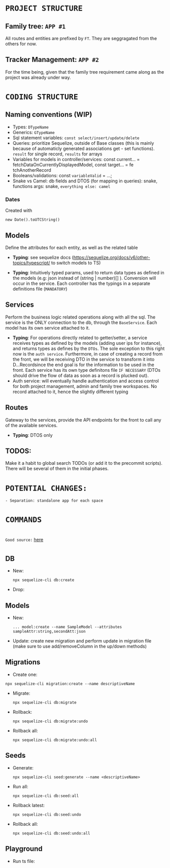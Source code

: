 # `PROJECT STRUCTURE`
 
## Family tree: `APP #1`
All routes and entities are prefixed by `FT`. They are seggragated from the others for now.

## Tracker Management: `APP #2`
For the time being, given that the family tree requirement came along as the project was already under way.

# `CODING STRUCTURE`

## Naming conventions (WIP)
- Types: `DTypeName`
- Generics: `GTypeName`
- Sql statement variables: `const select/insert/update/delete`
- Queries: prioritize Sequelize, outside of Base classes (this is mainly because of automaticly generated associations get - set functions). `result` for single record, `results` for arrays
- Variables for models in controller/services: const current... = fetchDataOnCurrentlyDisplayedModel, const target... = fe  tchAnotherRecord
- Booleans/validations: const `variableValid` = ...;
- Snake vs Camel: db fields and DTOS (for mapping in queries): snake, functions args: snake,  `everything else: camel`
### Dates
Created with 
```
new Date().toUTCString()
```

## Models
Define the attributes for each entity, as well as the related table
- **Typing**: see sequelize docs
(https://sequelize.org/docs/v6/other-topics/typescript/ to switch models to TS)
<!-- ## Controllers REMOVED
Define the basic getters/setters for each entity, and provide those capabilities to the related service. I.E: the service receives the params and performs the queries, and if necessary the business logic. `NO QUERIES IN CONTROLLER` -->

- **Typing**: Intuitively typed params, used to return data types as defined in the models (e.g: json instead of (string | number)[] ). Conversion will occur in the service. Each controller has the typings in a separate definitions file (``MANDATORY``)

## Services
Perform the business logic related operations along with all the sql. The service is the ONLY connection to the db, through the `BaseService`. Each model has its own service attached to it. 
- **Typing**: For operations directly related to getter/setter, a service receives types as defined by the models (adding user ips for instance), and returns types as defines by the `DTOs`. The sole exception to this right now is the `auth service`. Furthermore, in case of creating a record from the front, we will be receiving DTO in the service to transform it into D...Recordsince the end goal is for the information to be used in the front. Each service has its own type definitons file ``IF NECESSARY`` (DTOs should drive the flow of data as soon as a record is plucked out).
- Auth service: will eventually handle authentication and access control for both project management, admin and family tree workspaces. No record attached to it, hence the slightly different typing

## Routes
Gateway to the services, provide the API endpoints for the front to call any of the available services.
- **Typing**: DTOS only

## TODOS:
Make it a habit to global search TODOs (or add it to the precommit scripts). There will be several of them in the initial phases.

# `POTENTIAL CHANGES:`
    - Separation: standalone app for each space
#

# `COMMANDS`
#
 `Good source:` [here](https://gist.github.com/bgoonz/cd6312bfeae2d3f07655cb84e30413e9)
#
## DB
- New: 
    ```
    npx sequelize-cli db:create
    ```

- Drop: 


## Models
- New: 
    
    ```
    ... model:create --name SampleModel --attributes sampleAttr:string,secondAtt:json
    ```
- Update: create new migration and perform update in migration file (make sure to use add/removeColumn in the up/down methods)
    
## Migrations
- Create one:
```
npx sequelize-cli migration:create --name descriptiveName
```
- Migrate: 
    ```
    npx sequelize-cli db:migrate
    ```

- Rollback:
    ```
    npx sequelize-cli db:migrate:undo
    ```

- Rollback all:
    ```
    npx sequelize-cli db:migrate:undo:all
    ```

## Seeds

- Generate:
    ```
    npx sequelize-cli seed:generate --name <descriptiveName>
    ```

- Run all:
    ```
    npx sequelize-cli db:seed:all
    ```

- Rollback latest: 
    ```
    npx sequelize-cli db:seed:undo
    ```

- Rollback all:
    ```
    npx sequelize-cli db:seed:undo:all
    ```

## Playground
- Run ts file: 
```

```